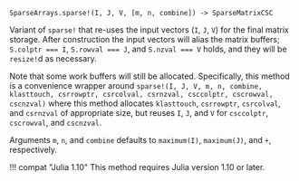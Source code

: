 ```
SparseArrays.sparse!(I, J, V, [m, n, combine]) -> SparseMatrixCSC
```

Variant of `sparse!` that re-uses the input vectors (`I`, `J`, `V`) for the final matrix storage. After construction the input vectors will alias the matrix buffers; `S.colptr === I`, `S.rowval === J`, and `S.nzval === V` holds, and they will be `resize!`d as necessary.

Note that some work buffers will still be allocated. Specifically, this method is a convenience wrapper around `sparse!(I, J, V, m, n, combine, klasttouch, csrrowptr, csrcolval, csrnzval, csccolptr, cscrowval, cscnzval)` where this method allocates `klasttouch`, `csrrowptr`, `csrcolval`, and `csrnzval` of appropriate size, but reuses `I`, `J`, and `V` for `csccolptr`, `cscrowval`, and `cscnzval`.

Arguments `m`, `n`, and `combine` defaults to `maximum(I)`, `maximum(J)`, and `+`, respectively.

!!! compat "Julia 1.10"
    This method requires Julia version 1.10 or later.

